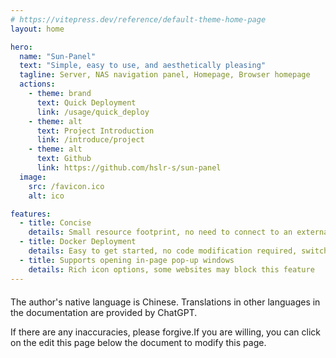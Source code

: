 ```yaml
---
# https://vitepress.dev/reference/default-theme-home-page
layout: home

hero:
  name: "Sun-Panel"
  text: "Simple, easy to use, and aesthetically pleasing"
  tagline: Server, NAS navigation panel, Homepage, Browser homepage
  actions:
    - theme: brand
      text: Quick Deployment
      link: /usage/quick_deploy
    - theme: alt
      text: Project Introduction
      link: /introduce/project
    - theme: alt
      text: Github
      link: https://github.com/hslr-s/sun-panel
  image:
    src: /favicon.ico
    alt: ico

features:
  - title: Concise
    details: Small resource footprint, no need to connect to an external database
  - title: Docker Deployment
    details: Easy to get started, no code modification required, switch between LAN and WAN connections
  - title: Supports opening in-page pop-up windows
    details: Rich icon options, some websites may block this feature
---
```




<div class="tip custom-block" style="max-width:1152px;margin:20px auto">
The author's native language is Chinese. Translations in other languages in the documentation are provided by ChatGPT. 

If there are any inaccuracies, please forgive.If you are willing, you can click on the edit this page below the document to modify this page.
</div>



<style>
:root {
  --vp-home-hero-name-color: transparent;
  --vp-home-hero-name-background: -webkit-linear-gradient(120deg, #bd34fe 30%, #41d1ff);

  /* --vp-home-hero-image-background-image: linear-gradient(-45deg, #41d1ff 10%, #bd34fe 10%); */
  --vp-home-hero-image-filter: blur(40px);
}

@media (min-width: 640px) {
  :root {
    --vp-home-hero-image-filter: blur(56px);
  }
}

@media (min-width: 960px) {
  :root {
    --vp-home-hero-image-filter: blur(72px);
  }
}
</style>